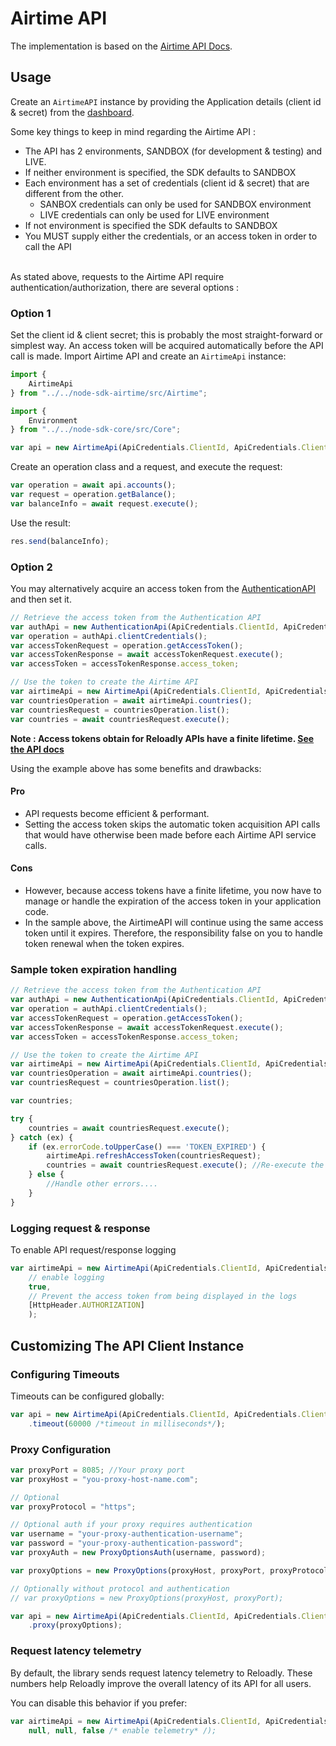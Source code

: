 # Airtime API

The implementation is based on the [Airtime API Docs](https://developers.reloadly.com/#airtime-api).

## Usage

Create an `AirtimeAPI` instance by providing the Application details (client id & secret) from
the [dashboard](https://www.reloadly.com/developers/api-settings).

Some key things to keep in mind regarding the Airtime API :

* The API has 2 environments, SANDBOX (for development & testing) and LIVE.
* If neither environment is specified, the SDK defaults to SANDBOX
* Each environment has a set of credentials (client id & secret) that are different from the other.<br />
    * SANBOX credentials can only be used for SANDBOX environment
    * LIVE credentials can only be used for LIVE environment
* If not environment is specified the SDK defaults to SANDBOX
* You MUST supply either the credentials, or an access token in order to call the API
  <br /><br />

As stated above, requests to the Airtime API require authentication/authorization, there are several options :

### Option 1

Set the client id & client secret; this is probably the most straight-forward or simplest way. An access token will be
acquired automatically before the API call is made.
Import Airtime API and create an `AirtimeApi` instance:

```typescript
import {
    AirtimeApi
} from "../../node-sdk-airtime/src/Airtime";

import {
    Environment
} from "../../node-sdk-core/src/Core";

var api = new AirtimeApi(ApiCredentials.ClientId, ApiCredentials.ClientSecret, null, Environment.SANDBOX);
```

Create an operation class and a request, and execute the request:

```typescript
var operation = await api.accounts();
var request = operation.getBalance();
var balanceInfo = await request.execute();
```

Use the result:

```typescript
res.send(balanceInfo);
```

### Option 2

You may alternatively acquire an access token from the
[AuthenticationAPI](https://github.com/reloadly/reloadly-sdk-java/blob/master/reloadly-java-sdk-authentication/USAGE.md)
and then set it.

```typescript
// Retrieve the access token from the Authentication API
var authApi = new AuthenticationApi(ApiCredentials.ClientId, ApiCredentials.ClientSecret, ServiceURLs.AIRTIME_SANDBOX);
var operation = authApi.clientCredentials();
var accessTokenRequest = operation.getAccessToken();
var accessTokenResponse = await accessTokenRequest.execute();
var accessToken = accessTokenResponse.access_token;

// Use the token to create the Airtime API
var airtimeApi = new AirtimeApi(ApiCredentials.ClientId, ApiCredentials.ClientSecret, accessToken, Environment.SANDBOX);
var countriesOperation = await airtimeApi.countries();
var countriesRequest = countriesOperation.list();
var countries = await countriesRequest.execute();
```

**Note : Access tokens obtain for Reloadly APIs have a finite
lifetime. [See the API docs](https://developers.reloadly.com/#authentication_auth_anc)**

Using the example above has some benefits and drawbacks:

#### Pro

* API requests become efficient & performant.
* Setting the access token skips the automatic token acquisition API calls that would have otherwise been made before
  each Airtime API service calls.

#### Cons

* However, because access tokens have a finite lifetime, you now have to manage or handle the expiration of the access
  token in your application code.
* In the sample above, the AirtimeAPI will continue using the same access token until it expires. Therefore, the
  responsibility false on you to handle token renewal when the token expires.

### Sample token expiration handling

```typescript
// Retrieve the access token from the Authentication API
var authApi = new AuthenticationApi(ApiCredentials.ClientId, ApiCredentials.ClientSecret, ServiceURLs.AIRTIME_SANDBOX);
var operation = authApi.clientCredentials();
var accessTokenRequest = operation.getAccessToken();
var accessTokenResponse = await accessTokenRequest.execute();
var accessToken = accessTokenResponse.access_token;

// Use the token to create the Airtime API
var airtimeApi = new AirtimeApi(ApiCredentials.ClientId, ApiCredentials.ClientSecret, accessToken, Environment.SANDBOX);
var countriesOperation = await airtimeApi.countries();
var countriesRequest = countriesOperation.list();

var countries;

try {
    countries = await countriesRequest.execute();
} catch (ex) {
    if (ex.errorCode.toUpperCase() === 'TOKEN_EXPIRED') {
        airtimeApi.refreshAccessToken(countriesRequest);
        countries = await countriesRequest.execute(); //Re-execute the request
    } else {
        //Handle other errors....
    }
}
```

### Logging request & response

To enable API request/response logging

```typescript
var airtimeApi = new AirtimeApi(ApiCredentials.ClientId, ApiCredentials.ClientSecret, accessToken, Environment.SANDBOX,
    // enable logging
    true,
    // Prevent the access token from being displayed in the logs
    [HttpHeader.AUTHORIZATION]
    );
```

## Customizing The API Client Instance

### Configuring Timeouts

Timeouts can be configured globally:

```typescript
var api = new AirtimeApi(ApiCredentials.ClientId, ApiCredentials.ClientSecret, null, Environment.SANDBOX)
    .timeout(60000 /*timeout in milliseconds*/);
```

### Proxy Configuration

```typescript
var proxyPort = 8085; //Your proxy port
var proxyHost = "you-proxy-host-name.com";

// Optional
var proxyProtocol = "https";

// Optional auth if your proxy requires authentication
var username = "your-proxy-authentication-username";
var password = "your-proxy-authentication-password";
var proxyAuth = new ProxyOptionsAuth(username, password); 

var proxyOptions = new ProxyOptions(proxyHost, proxyPort, proxyProtocol, proxyAuth);

// Optionally without protocol and authentication
// var proxyOptions = new ProxyOptions(proxyHost, proxyPort);

var api = new AirtimeApi(ApiCredentials.ClientId, ApiCredentials.ClientSecret, null, Environment.SANDBOX)
    .proxy(proxyOptions);
```

### Request latency telemetry

By default, the library sends request latency telemetry to Reloadly. These numbers help Reloadly improve the overall
latency of its API for all users.

You can disable this behavior if you prefer:

```typescript
var airtimeApi = new AirtimeApi(ApiCredentials.ClientId, ApiCredentials.ClientSecret, accessToken, Environment.SANDBOX,
    null, null, false /* enable telemetry* /);
```
